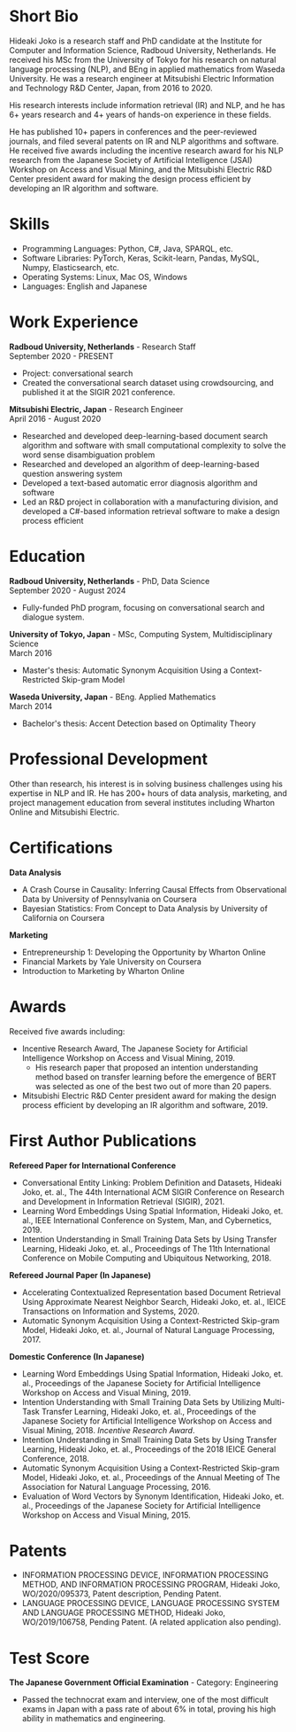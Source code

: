 <!-- H. Joko -->
# Short Bio

Hideaki Joko is a research staff and PhD candidate at the Institute for Computer and Information Science, Radboud University, Netherlands. He received his MSc from the University of Tokyo for his research on natural language processing (NLP), and BEng in applied mathematics from Waseda University. He was a research engineer at Mitsubishi Electric Information and Technology R&D Center, Japan, from 2016 to 2020.

His research interests include information retrieval (IR) and NLP, and he has 6+ years research and 4+ years of hands-on experience in these fields.

He has published 10+ papers in conferences and the peer-reviewed journals, and filed several patents on IR and NLP algorithms and software. He received five awards including the incentive research award for his NLP research from the Japanese Society of Artificial Intelligence (JSAI) Workshop on Access and Visual Mining, and the Mitsubishi Electric R&D Center president award for making the design process efficient by developing an IR algorithm and software. 


# Skills
- Programming Languages: Python, C#, Java, SPARQL, etc.
- Software Libraries: PyTorch, Keras, Scikit-learn, Pandas, MySQL, Numpy, Elasticsearch, etc.
- Operating Systems: Linux, Mac OS, Windows
- Languages: English and Japanese


# Work Experience

**Radboud University,  Netherlands**  - Research Staff\
September 2020 - PRESENT
- Project: conversational search
- Created the conversational search dataset using crowdsourcing, and published it at the SIGIR 2021 conference.

**Mitsubishi Electric, Japan**  - Research Engineer\
April 2016 - August 2020
- Researched and developed deep-learning-based document search algorithm and software with small computational complexity to solve the word sense disambiguation problem
- Researched and developed an algorithm of deep-learning-based question answering system
- Developed a text-based automatic error diagnosis algorithm and software
- Led an R&D project in collaboration with a manufacturing division, and developed a C#-based information retrieval software to make a design process efficient


# Education

**Radboud University, Netherlands** - PhD, Data Science\
September 2020 - August 2024
- Fully-funded PhD program, focusing on conversational search and dialogue system. 

**University of Tokyo, Japan** - MSc, Computing System, Multidisciplinary Science\
March 2016
- Master's thesis: Automatic Synonym Acquisition Using a Context-Restricted Skip-gram Model

**Waseda University, Japan** - BEng. Applied Mathematics\
March 2014
- Bachelor's thesis: Accent Detection based on Optimality Theory

# Professional Development
Other than research, his interest is in solving business challenges using his expertise in NLP and IR. He has 200+ hours of data analysis, marketing, and project management education from several institutes including Wharton Online and Mitsubishi Electric.

# Certifications
**Data Analysis**
- A Crash Course in Causality: Inferring Causal Effects from Observational Data by University of Pennsylvania on Coursera
- Bayesian Statistics: From Concept to Data Analysis by University of California on Coursera

**Marketing**
- Entrepreneurship 1: Developing the Opportunity by Wharton Online
- Financial Markets by Yale University on Coursera
- Introduction to Marketing by Wharton Online

# Awards
Received five awards including:
- Incentive Research Award, The Japanese Society for Artificial Intelligence Workshop on Access and Visual Mining, 2019.
  - His research paper that proposed an intention understanding method based on transfer learning before the emergence of BERT was selected as one of the best two out of more than 20 papers.
- Mitsubishi Electric R&D Center president award for making the design process efficient by developing an IR algorithm and software, 2019.


# First Author Publications

**Refereed Paper for International Conference**
- Conversational Entity Linking: Problem Definition and Datasets, Hideaki Joko, et. al., The 44th International ACM SIGIR Conference on Research and Development in Information Retrieval (SIGIR), 2021.
- Learning Word Embeddings Using Spatial Information, Hideaki Joko, et. al., IEEE International Conference on System, Man, and Cybernetics, 2019.
- Intention Understanding in Small Training Data Sets by Using Transfer Learning, Hideaki Joko, et. al., Proceedings of The 11th International Conference on Mobile Computing and Ubiquitous Networking, 2018.

**Refereed Journal Paper (In Japanese)**
- Accelerating Contextualized Representation based Document Retrieval Using Approximate Nearest Neighbor Search, Hideaki Joko, et. al., IEICE Transactions on Information and Systems, 2020.
- Automatic Synonym Acquisition Using a Context-Restricted Skip-gram Model,  Hideaki Joko, et. al., Journal of Natural Language Processing, 2017.

**Domestic Conference (In Japanese)**
- Learning Word Embeddings Using Spatial Information, Hideaki Joko, et. al., Proceedings of the Japanese Society for Artificial Intelligence Workshop on Access and Visual Mining, 2019.
- Intention Understanding with Small Training Data Sets by Utilizing Multi-Task Transfer Learning, Hideaki Joko, et. al., Proceedings of the Japanese Society for Artificial Intelligence Workshop on Access and Visual Mining, 2018. *Incentive Research Award*.
- Intention Understanding in Small Training Data Sets by Using Transfer Learning, Hideaki Joko, et. al., Proceedings of the 2018 IEICE General Conference, 2018.
- Automatic Synonym Acquisition Using a Context-Restricted Skip-gram Model, Hideaki Joko, et. al., Proceedings of the Annual Meeting of The Association for Natural Language Processing, 2016.
- Evaluation of Word Vectors by Synonym Identification, Hideaki Joko, et. al., Proceedings of the Japanese Society for Artificial Intelligence Workshop on Access and Visual Mining, 2015.

# Patents
- INFORMATION PROCESSING DEVICE, INFORMATION PROCESSING METHOD, AND INFORMATION PROCESSING PROGRAM, Hideaki Joko, WO/2020/095373, Patent description, Pending Patent.
- LANGUAGE PROCESSING DEVICE, LANGUAGE PROCESSING SYSTEM AND LANGUAGE PROCESSING METHOD, Hideaki Joko, WO/2019/106758, Pending Patent. (A related application also pending).

# Test Score
**The Japanese Government Official Examination** - Category: Engineering
- Passed the technocrat exam and interview, one of the most difficult exams in Japan with a pass rate of about 6% in total, proving his high ability in mathematics and engineering.
